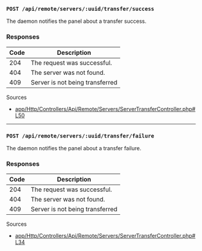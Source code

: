 ### `POST /api/remote/servers/:uuid/transfer/success`

The daemon notifies the panel about a transfer success.

### Responses

| Code | Description                       |
| ---- | --------------------------------- |
| 204  | The request was successful.       |
| 404  | The server was not found.         |
| 409  | Server is not being transferred   |

Sources

- [app/Http/Controllers/Api/Remote/Servers/ServerTransferController.php#L50](https://github.com/pterodactyl/panel/blob/v1.11.3/app/Http/Controllers/Api/Remote/Servers/ServerTransferController.php#L50)

---

### `POST /api/remote/servers/:uuid/transfer/failure`

The daemon notifies the panel about a transfer failure.

### Responses

| Code | Description                       |
| ---- | --------------------------------- |
| 204  | The request was successful.       |
| 404  | The server was not found.         |
| 409  | Server is not being transferred   |

Sources

- [app/Http/Controllers/Api/Remote/Servers/ServerTransferController.php#L34](https://github.com/pterodactyl/panel/blob/v1.11.3/app/Http/Controllers/Api/Remote/Servers/ServerTransferController.php#L34)
